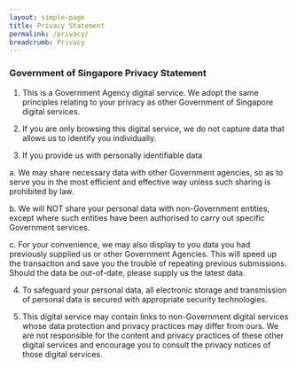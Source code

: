 ```yaml
---
layout: simple-page
title: Privacy Statement
permalink: /privacy/
breadcrumb: Privacy
---
```


### **Government of Singapore Privacy Statement**

1. This is a Government Agency digital service. We adopt the same principles relating to your privacy as other Government of Singapore digital services.
 
2. If you are only browsing this digital service, we do not capture data that allows us to identify you individually.
 
3. If you provide us with personally identifiable data

  a. We may share necessary data with other Government agencies, so as to serve you in the most efficient and effective way unless such sharing is prohibited by law.

  b. We will NOT share your personal data with non-Government entities, except where such entities have been authorised to carry out specific Government services.

  c. For your convenience, we may also display to you data you had previously supplied us or other Government Agencies. This will speed up the transaction and save you the trouble of repeating previous submissions. Should the data be out-of-date, please supply us the latest data.
 
4. To safeguard your personal data, all electronic storage and transmission of personal data is secured with appropriate security technologies.
 
5. This digital service may contain links to non-Government digital services whose data protection and privacy practices may differ from ours. We are not responsible for the content and privacy practices of these other digital services and encourage you to consult the privacy notices of those digital services.
